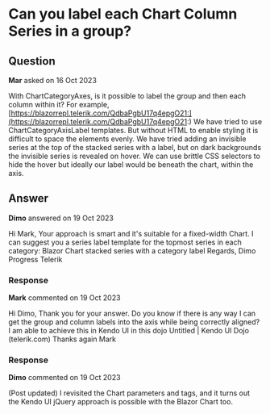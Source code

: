# Can you label each Chart Column Series in a group?

## Question

**Mar** asked on 16 Oct 2023

With ChartCategoryAxes, is it possible to label the group and then each column within it? For example, [https://blazorrepl.telerik.com/QdbaPgbU17q4epgO21:](https://blazorrepl.telerik.com/QdbaPgbU17q4epgO21:) We have tried to use ChartCategoryAxisLabel templates. But without HTML to enable styling it is difficult to space the elements evenly. We have tried adding an invisible series at the top of the stacked series with a label, but on dark backgrounds the invisible series is revealed on hover. We can use brittle CSS selectors to hide the hover but ideally our label would be beneath the chart, within the axis.

## Answer

**Dimo** answered on 19 Oct 2023

Hi Mark, Your approach is smart and it's suitable for a fixed-width Chart. I can suggest you a series label template for the topmost series in each category: Blazor Chart stacked series with a category label Regards, Dimo Progress Telerik

### Response

**Mark** commented on 19 Oct 2023

Hi Dimo, Thank you for your answer. Do you know if there is any way I can get the group and column labels into the axis while being correctly aligned? I am able to achieve this in Kendo UI in this dojo Untitled | Kendo UI Dojo (telerik.com) Thanks again Mark

### Response

**Dimo** commented on 19 Oct 2023

(Post updated) I revisited the Chart parameters and tags, and it turns out the Kendo UI jQuery approach is possible with the Blazor Chart too. <ChartSeries Type="ChartSeriesType.Column" Data="@Series1Data" Field="@nameof(SalesData.Revenue)" CategoryField="@nameof(SalesData.TimePeriod)" Name="Product 1"> <ChartSeriesLabels Visible="true" Rotation="-90" Position="@ChartSeriesLabelsPosition.InsideBase" Template="seriesLabelTemplate"> <ChartSeriesLabelsMargin Top="110" /> </ChartSeriesLabels> </ChartSeries> <ChartCategoryAxis Type="@ChartCategoryAxisType.Date"> <ChartCategoryAxisLabels> <ChartCategoryAxisLabelsMargin Top="110" /> </ChartCategoryAxisLabels> </ChartCategoryAxis>
